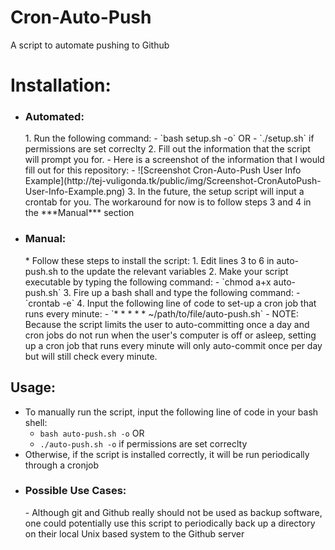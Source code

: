 # Cron-Auto-Push
A script to automate pushing to Github

# Installation:
* <h3>Automated: </h3>
    1. Run the following command:
        - `bash setup.sh -o` OR
        - `./setup.sh` if permissions are set correclty
    2. Fill out the information that the script will prompt you for.
        - Here is a screenshot of the information that I would fill out for this repository:
        - ![Screenshot Cron-Auto-Push User Info Example](http://tej-vuligonda.tk/public/img/Screenshot-CronAutoPush-User-Info-Example.png)
    3. In the future, the setup script will input a crontab for you. The workaround for now is to follow steps 3 and 4 in the ***Manual*** section
* <h3>Manual: </h3>
  * Follow these steps to install the script:
    1. Edit lines 3 to 6 in auto-push.sh to the update the relevant variables
    2. Make your script executable by typing the following command:
        - `chmod a+x auto-push.sh`
    3. Fire up a bash shall and type the following command:
        - `crontab -e` 
    4. Input the following line of code to set-up a cron job that runs every minute:
        - `* * * * * ~/path/to/file/auto-push.sh`
        - NOTE: Because the script limits the user to auto-committing once a day and cron jobs do not run when the user's computer is off or asleep, setting up a cron job that runs every minute will only auto-commit once per day but will still check every minute.

    
## Usage:
* To manually run the script, input the following line of code in your bash shell:
    - `bash auto-push.sh -o` OR  
    - `./auto-push.sh -o` if permissions are set correclty
* Otherwise, if the script is installed correctly, it will be run periodically through a cronjob
* <h3>Possible Use Cases: </h3>
    - Although git and Github really should not be used as backup software, one could potentially use this script to periodically back up a directory on their local Unix based system to the Github server

